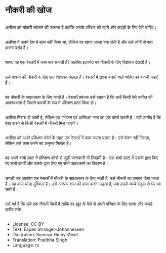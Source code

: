 # नौकरी की खोज

##
अलीशा को नौकरी खोजने की ज़रूरत है क्योंकि उसके परिवार को खाने और कपड़ों के लिए पैसे चाहिए।

##
अलीशा ने अपने देश में काम नहीं किया था, लेकिन वह खाना अच्छा बना लेती है और उसे लोगों से बात करना पसंद है।

##
शायद वह एक रेस्तराँ में काम कर सकती है? अलीशा इंटरनेट पर नौकरी के लिए विज्ञापन देखती है।

##
उसे बावर्ची की नौकरी के लिए एक विज्ञापन मिलता है। रेस्तराँ में खाना बनाने वाले व्यक्ति को बावर्ची कहते हैं।

##
वह नौकरी के साक्षात्कार के लिए जाती है। रेस्तराँ प्रबंधक उसे बताता है कि उन्हें किसी ऐसे व्यक्ति की आवश्यकता है जिसने बावर्ची के रूप में प्रशिक्षण प्राप्त किया हो।

##
अलीशा निराश हो जाती है, लेकिन वह "भोजन एवं आतिथ्य" नाम का एक कोर्स करती है। उसे उम्मीद है कि ऐसा करने से किसी रेस्तराँ में नौकरी मिल जाएगी।

##
अलीशा को अपने प्रशिक्षण कोर्स के तहत एक रेस्तराँ में काम करना पड़ता है। उसे वेतन नहीं मिलता, लेकिन उसे काम करने का अनुभव मिलता है।

##
वह अपने बायो डाटा में प्रशिक्षण कोर्स से जुड़ी जानकारी भी लिखती है। उस बायो डाटा में उसके द्वारा किए गए सभी कार्यों और उसके द्वारा लिए गए सभी पाठ्यक्रमों का विवरण है।

##
अगली बार अलीशा एक रेस्तराँ में नौकरी के साक्षात्कार के लिए जाती है, उसे नौकरी का प्रस्ताव दिया जाता है। यह काम थोड़ा मुश्किल है। उसे अक्सर शाम को काम करना पड़ता है, जब उसके बच्चे स्कूल से घर आ जाते हैं।

##
उसे गर्व है कि उसे एक नौकरी मिली है ताकि वह ख़ुद के पैसे से अपने परिवार के लिए खाना और कपड़े खरीद सके।

##
* License: CC BY
* Text: Espen Stranger-Johannessen
* Illustration: Sunniva Høiby-Øiset
* Translation: Pratibha Singh
* Language: hi
